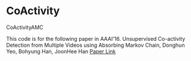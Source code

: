 # CoActivity
CoActivityAMC

This code is for the following paper in AAAI'16.
Unsupervised Co-activity Detection from Multiple Videos using Absorbing Markov Chain,
Donghun Yeo, Bohyung Han, JoonHee Han
<a href="http://cvlab.postech.ac.kr/research/coactivity/yeo-han.pdf">Paper Link</a>
